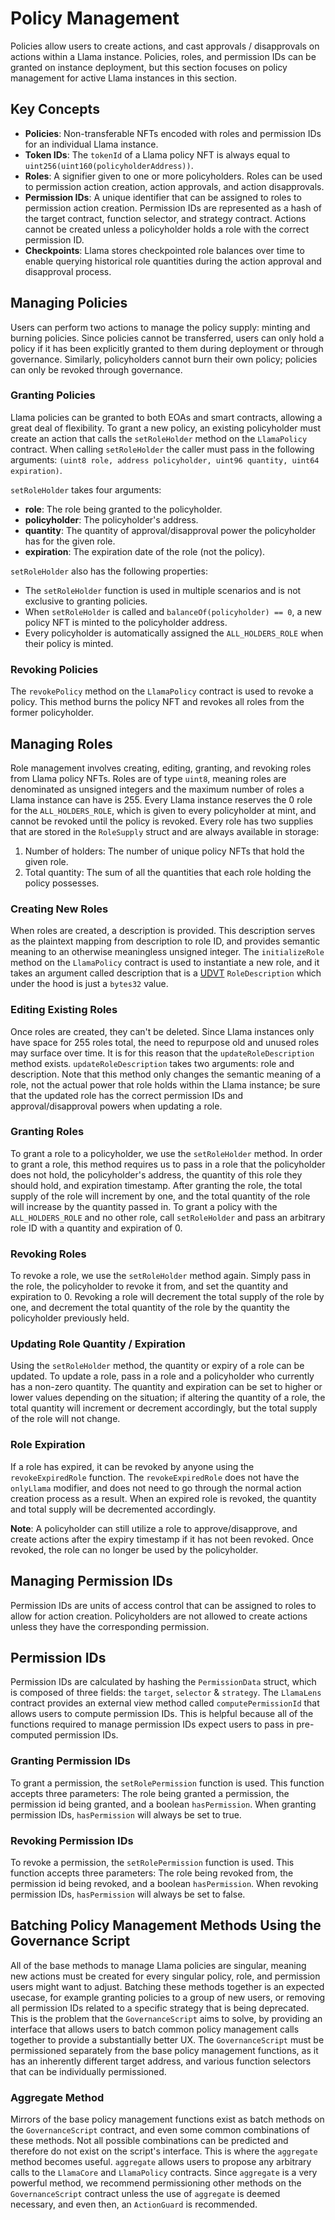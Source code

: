 # Policy Management

Policies allow users to create actions, and cast approvals / disapprovals on actions within a Llama instance.
Policies, roles, and permission IDs can be granted on instance deployment, but this section focuses on policy management for active Llama instances in this section.

## Key Concepts

- **Policies**: Non-transferable NFTs encoded with roles and permission IDs for an individual Llama instance.
- **Token IDs**: The `tokenId` of a Llama policy NFT is always equal to `uint256(uint160(policyholderAddress))`.
- **Roles**: A signifier given to one or more policyholders. Roles can be used to permission action creation, action approvals, and action disapprovals.
- **Permission IDs**: A unique identifier that can be assigned to roles to permission action creation. Permission IDs are represented as a hash of the target contract, function selector, and strategy contract. Actions cannot be created unless a policyholder holds a role with the correct permission ID.
- **Checkpoints**: Llama stores checkpointed role balances over time to enable querying historical role quantities during the action approval and disapproval process.

## Managing Policies

Users can perform two actions to manage the policy supply: minting and burning policies.
Since policies cannot be transferred, users can only hold a policy if it has been explicitly granted to them during deployment or through governance.
Similarly, policyholders cannot burn their own policy; policies can only be revoked through governance.

### Granting Policies

Llama policies can be granted to both EOAs and smart contracts, allowing a great deal of flexibility.
To grant a new policy, an existing policyholder must create an action that calls the `setRoleHolder` method on the `LlamaPolicy` contract.
When calling `setRoleHolder` the caller must pass in the following arguments: `(uint8 role, address policyholder, uint96 quantity, uint64 expiration)`.

`setRoleHolder` takes four arguments:

- **role**: The role being granted to the policyholder.
- **policyholder**: The policyholder's address.
- **quantity**: The quantity of approval/disapproval power the policyholder has for the given role.
- **expiration**: The expiration date of the role (not the policy).

`setRoleHolder` also has the following properties:

- The `setRoleHolder` function is used in multiple scenarios and is not exclusive to granting policies.
- When `setRoleHolder` is called and `balanceOf(policyholder) == 0`, a new policy NFT is minted to the policyholder address.
- Every policyholder is automatically assigned the `ALL_HOLDERS_ROLE` when their policy is minted.

### Revoking Policies

The `revokePolicy` method on the `LlamaPolicy` contract is used to revoke a policy.
This method burns the policy NFT and revokes all roles from the former policyholder.

## Managing Roles

Role management involves creating, editing, granting, and revoking roles from Llama policy NFTs.
Roles are of type `uint8`, meaning roles are denominated as unsigned integers and the maximum number of roles a Llama instance can have is 255.
Every Llama instance reserves the 0 role for the `ALL_HOLDERS_ROLE`, which is given to every policyholder at mint, and cannot be revoked until the policy is revoked.
Every role has two supplies that are stored in the `RoleSupply` struct and are always available in storage:

1. Number of holders: The number of unique policy NFTs that hold the given role.
2. Total quantity: The sum of all the quantities that each role holding the policy possesses.

### Creating New Roles

When roles are created, a description is provided.
This description serves as the plaintext mapping from description to role ID, and provides semantic meaning to an otherwise meaningless unsigned integer.
The `initializeRole` method on the `LlamaPolicy` contract is used to instantiate a new role, and it takes an argument called description that is a [UDVT](https://docs.soliditylang.org/en/v0.8.19/types.html#user-defined-value-types) `RoleDescription` which under the hood is just a `bytes32` value.

### Editing Existing Roles

Once roles are created, they can't be deleted.
Since Llama instances only have space for 255 roles total, the need to repurpose old and unused roles may surface over time.
It is for this reason that the `updateRoleDescription` method exists.
`updateRoleDescription` takes two arguments: role and description.
Note that this method only changes the semantic meaning of a role, not the actual power that role holds within the Llama instance; be sure that the updated role has the correct permission IDs and approval/disapproval powers when updating a role.

### Granting Roles

To grant a role to a policyholder, we use the `setRoleHolder` method.
In order to grant a role, this method requires us to pass in a role that the policyholder does not hold, the policyholder's address, the quantity of this role they should hold, and expiration timestamp.
After granting the role, the total supply of the role will increment by one, and the total quantity of the role will increase by the quantity passed in.
To grant a policy with the `ALL_HOLDERS_ROLE` and no other role, call `setRoleHolder` and pass an arbitrary role ID with a quantity and expiration of 0.

### Revoking Roles

To revoke a role, we use the `setRoleHolder` method again.
Simply pass in the role, the policyholder to revoke it from, and set the quantity and expiration to 0.
Revoking a role will decrement the total supply of the role by one, and decrement the total quantity of the role by the quantity the policyholder previously held.

### Updating Role Quantity / Expiration

Using the `setRoleHolder` method, the quantity or expiry of a role can be updated.
To update a role, pass in a role and a policyholder who currently has a non-zero quantity.
The quantity and expiration can be set to higher or lower values depending on the situation; if altering the quantity of a role, the total quantity will increment or decrement accordingly, but the total supply of the role will not change.

### Role Expiration

If a role has expired, it can be revoked by anyone using the `revokeExpiredRole` function.
The `revokeExpiredRole` does not have the `onlyLlama` modifier, and does not need to go through the normal action creation process as a result.
When an expired role is revoked, the quantity and total supply will be decremented accordingly.

**Note**: A policyholder can still utilize a role to approve/disapprove, and create actions after the expiry timestamp if it has not been revoked.
Once revoked, the role can no longer be used by the policyholder.

## Managing Permission IDs

Permission IDs are units of access control that can be assigned to roles to allow for action creation.
Policyholders are not allowed to create actions unless they have the corresponding permission.

## Permission IDs

Permission IDs are calculated by hashing the `PermissionData` struct, which is composed of three fields: the `target`, `selector` & `strategy`.
The `LlamaLens` contract provides an external view method called `computePermissionId` that allows users to compute permission IDs.
This is helpful because all of the functions required to manage permission IDs expect users to pass in pre-computed permission IDs.

### Granting Permission IDs

To grant a permission, the `setRolePermission` function is used.
This function accepts three parameters: The role being granted a permission, the permission id being granted, and a boolean `hasPermission`.
When granting permission IDs, `hasPermission` will always be set to true.

### Revoking Permission IDs

To revoke a permission, the `setRolePermission` function is used.
This function accepts three parameters: The role being revoked from, the permission id being revoked, and a boolean `hasPermission`.
When revoking permission IDs, `hasPermission` will always be set to false.

## Batching Policy Management Methods Using the Governance Script

All of the base methods to manage Llama policies are singular, meaning new actions must be created for every singular policy, role, and permission users might want to adjust.
Batching these methods together is an expected usecase, for example granting policies to a group of new users, or removing all permission IDs related to a specific strategy that is being deprecated.
This is the problem that the `GovernanceScript` aims to solve, by providing an interface that allows users to batch common policy management calls together to provide a substantially better UX.
The `GovernanceScript` must be permissioned separately from the base policy management functions, as it has an inherently different target address, and various function selectors that can be individually permissioned.

### Aggregate Method

Mirrors of the base policy management functions exist as batch methods on the `GovernanceScript` contract, and even some common combinations of these methods.
Not all possible combinations can be predicted and therefore do not exist on the script's interface.
This is where the `aggregate` method becomes useful.
`aggregate` allows users to propose any arbitrary calls to the `LlamaCore` and `LlamaPolicy` contracts.
Since `aggregate` is a very powerful method, we recommend permissioning other methods on the `GovernanceScript` contract unless the use of `aggregate` is deemed necessary, and even then, an `ActionGuard` is recommended.

